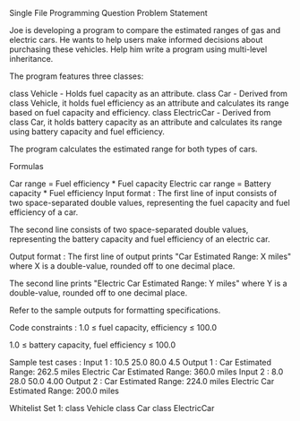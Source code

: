 Single File Programming Question
Problem Statement



Joe is developing a program to compare the estimated ranges of gas and electric cars. He wants to help users make informed decisions about purchasing these vehicles. Help him write a program using multi-level inheritance. 



The program features three classes: 

class Vehicle - Holds fuel capacity as an attribute.
class Car - Derived from class Vehicle, it holds fuel efficiency as an attribute and calculates its range based on fuel capacity and efficiency.
class ElectricCar - Derived from class Car, it holds battery capacity as an attribute and calculates its range using battery capacity and fuel efficiency. 


The program calculates the estimated range for both types of cars. 



Formulas

Car range = Fuel efficiency * Fuel capacity
Electric car range = Battery capacity * Fuel efficiency
Input format :
The first line of input consists of two space-separated double values, representing the fuel capacity and fuel efficiency of a car.

The second line consists of two space-separated double values, representing the battery capacity and fuel efficiency of an electric car.

Output format :
The first line of output prints "Car Estimated Range: X miles" where X is a double-value, rounded off to one decimal place.

The second line prints "Electric Car Estimated Range: Y miles" where Y is a double-value, rounded off to one decimal place.



Refer to the sample outputs for formatting specifications.

Code constraints :
1.0 ≤ fuel capacity, efficiency ≤ 100.0

1.0 ≤ battery capacity, fuel efficiency ≤ 100.0

Sample test cases :
Input 1 :
10.5 25.0
80.0 4.5 
Output 1 :
Car Estimated Range: 262.5 miles
Electric Car Estimated Range: 360.0 miles
Input 2 :
8.0 28.0
50.0 4.00 
Output 2 :
Car Estimated Range: 224.0 miles
Electric Car Estimated Range: 200.0 miles

Whitelist
Set 1:
class Vehicle
class Car
class ElectricCar